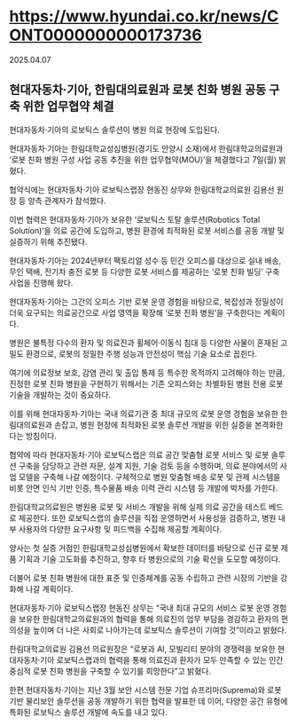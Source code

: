 # https://www.hyundai.co.kr/news/CONT0000000000173736

2025.04.07

## 현대자동차·기아, 한림대의료원과 로봇 친화 병원 공동 구축 위한 업무협약 체결

현대자동차·기아의 로보틱스 솔루션이 병원 의료 현장에 도입된다.

현대자동차·기아는 한림대학교성심병원(경기도 안양시 소재)에서 한림대학교의료원과 ‘로봇 친화 병원 구성 사업 공동 추진을 위한 업무협약(MOU)’을 체결했다고 7일(월) 밝혔다.

협약식에는 현대자동차·기아 로보틱스랩장 현동진 상무와 한림대학교의료원 김용선 원장 등 양측 관계자가 참석했다.

이번 협력은 현대자동차·기아가 보유한 ‘로보틱스 토탈 솔루션(Robotics Total Solution)’을 의료 공간에 도입하고, 병원 환경에 최적화된 로봇 서비스를 공동 개발 및 실증하기 위해 추진됐다.

현대자동차·기아는 2024년부터 팩토리얼 성수 등 민간 오피스를 대상으로 실내 배송, 무인 택배, 전기차 충전 로봇 등 다양한 로봇 서비스를 제공하는 ‘로봇 친화 빌딩’ 구축 사업을 진행해 왔다.

현대자동차·기아는 그간의 오피스 기반 로봇 운영 경험을 바탕으로, 복잡성과 정밀성이 더욱 요구되는 의료공간으로 사업 영역을 확장해 ‘로봇 친화 병원’을 구축한다는 계획이다.

병원은 불특정 다수의 환자 및 의료진과 휠체어·이동식 침대 등 다양한 사물이 혼재된 고밀도 환경으로, 로봇의 정밀한 주행 성능과 안전성이 핵심 기술 요소로 꼽힌다.

여기에 의료정보 보호, 감염 관리 및 출입 통제 등 특수한 목적까지 고려해야 하는 만큼, 진정한 로봇 친화 병원을 구현하기 위해서는 기존 오피스와는 차별화된 병원 전용 로봇 기술을 개발하는 것이 중요하다.

이를 위해 현대자동차·기아는 국내 의료기관 중 최대 규모의 로봇 운영 경험을 보유한 한림대의료원과 손잡고, 병원 현장에 최적화된 로봇 솔루션 개발을 위한 실증을 본격화한다는 방침이다.

협약에 따라 현대자동차·기아 로보틱스랩은 의료 공간 맞춤형 로봇 서비스 및 로봇 솔루션 구축을 담당하고 관련 자문, 설계 지원, 기술 검토 등을 수행하며, 의료 분야에서의 사업 모델을 구축해 나갈 예정이다. 구체적으로 병원 맞춤형 배송 로봇 및 관제 시스템을 비롯 안면 인식 기반 인증, 특수물품 배송 이력 관리 시스템 등 개발에 박차를 가한다.

한림대학교의료원은 병원용 로봇 및 서비스 개발을 위해 실제 의료 공간을 테스트 베드로 제공한다. 또한 로보틱스랩의 솔루션을 직접 운영하면서 사용성을 검증하고, 병원 내부 사용자의 다양한 요구사항 및 피드백을 수집해 제공할 계획이다.

양사는 첫 실증 거점인 한림대학교성심병원에서 확보한 데이터를 바탕으로 신규 로봇 제품 기획과 기술 고도화를 추진하고, 향후 타 병원으로의 기술 확산을 도모할 예정이다.

더불어 로봇 친화 병원에 대한 표준 및 인증체계를 공동 수립하고 관련 시장의 기반을 강화해 나갈 계획이다.

현대자동차·기아 로보틱스랩장 현동진 상무는 “국내 최대 규모의 서비스 로봇 운영 경험을 보유한 한림대학교의료원과의 협력을 통해 의료진의 업무 부담을 경감하고 환자의 편의성을 높이며 더 나은 사회로 나아가는데 로보틱스 솔루션이 기여할 것”이라고 밝혔다.

한림대학교의료원 김용선 의료원장은 “로봇과 AI, 모빌리티 분야의 경쟁력을 보유한 현대자동차·기아 로보틱스랩과의 협력을 통해 의료진과 환자가 모두 만족할 수 있는 인간 중심적 로봇 친화 병원을 구축할 수 있기를 희망한다”고 밝혔다.

한편 현대자동차·기아는 지난 3월 보안 시스템 전문 기업 슈프리마(Suprema)와 로봇 기반 물리보안 솔루션을 공동 개발하기 위한 협력을 발표한 데 이어, 다양한 공간 유형에 특화된 로보틱스 솔루션 개발에 속도를 내고 있다.
